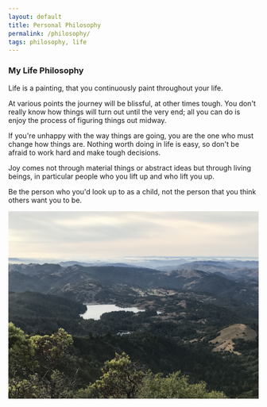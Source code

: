 ```yaml
---
layout: default
title: Personal Philosophy
permalink: /philosophy/
tags: philosophy, life
---
```


### My Life Philosophy 

Life is a painting, that you continuously paint throughout your life. 

At various points the journey will be blissful, at other times tough. You don't really know how things will turn out until the very end; all you can do is enjoy the process of figuring things out midway.

If you're unhappy with the way things are going, you are the one who must change how things are. Nothing worth doing in life is easy, so don't be afraid to work hard and make tough decisions. 

Joy comes not through material things or abstract ideas but through living beings, in particular people who you lift up and who lift you up. 

Be the person who you'd look up to as a child, not the person that you think others want you to be. 

![Place I've been](./img/mill_valley.jpg)
